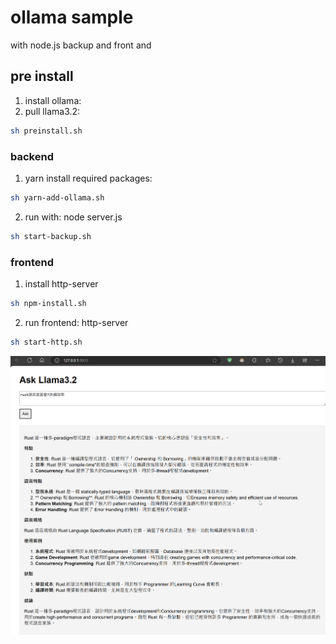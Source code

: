 # ollama sample 
with node.js backup and front and

## pre install
  1. install ollama:
  2. pull llama3.2:
```bash
sh preinstall.sh
```

### backend
  1. yarn install required packages:
```bash
sh yarn-add-ollama.sh
```
  2. run with: node server.js
```bash
sh start-backup.sh
```

### frontend
  1. install http-server
```bash
sh npm-install.sh 
```

  2. run frontend: http-server 
```bash
sh start-http.sh
```

![run result](./runsample.png)
